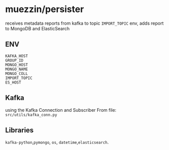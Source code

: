# muezzin/persister
receives metadata reports from kafka to topic `IMPORT_TOPIC` env, 
adds report to MongoDB and ElasticSearch

## ENV
```commandline
KAFKA_HOST
GROUP_ID
MONGO_HOST
MONGO_NAME
MONGO_COLL
IMPORT_TOPIC
ES_HOST
```

## Kafka
using the Kafka Connection and Subscriber From file: `src/utils/kafka_conn.py`

## Libraries
`kafka-python`,`pymongo`, `os`, `datetime`,`elasticsearch`.
